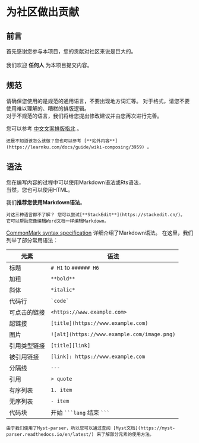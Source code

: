 # 为社区做出贡献
## 前言
首先感谢您参与本项目，您的贡献对社区来说是巨大的。<br>
<br>
我们欢迎 **任何人** 为本项目提交内容。 

## 规范
请确保您使用的是规范的通用语言，不要出现地方词汇等。 
对于格式，请您不要使用难以理解的、糟糕的排版逻辑。  
对于不规范的语言，我们将给您提出修改建议并由您再次进行完善。  

您可以参考 [中文文案排版指北](https://tutorial.lianmoe.cn/contributing/paiban.html) 。

````{tip}
还是不知道该怎么该做？您也可以参考 [**站外内容**](https://learnku.com/docs/guide/wiki-composing/3959) 。
````

## 语法

您在编写内容的过程中可以使用Markdown语法或Rts语法，  
当然，您也可以使用HTML。

我们**推荐您使用Markdown语法**。

````{tip}
对这三种语言都不了解？ 您可以尝试[**StackEdit**](https://stackedit.cn/)。  
它可以帮助您像编辑Word文档一样编辑Markdown。
````

[CommonMark syntax specification](https://spec.commonmark.org/) 详细介绍了Markdown语法。
在这里，我们列举了部分常用语法：

元素            | 语法
--------------- | -------------------------------------------
标题            | `# H1` to `###### H6`
加粗            | `**bold**`
斜体            | `*italic*`
代码行          | `` `code` ``
可点击的链接    | `<https://www.example.com>`
超链接          | `[title](https://www.example.com)`
图片            | `![alt](https://www.example.com/image.png)`
引用类型链接    | `[title][link]`
被引用链接      | `[link]: https://www.example.com`
分隔线          | `---`
引用            | `> quote`
有序列表        | `1. item`
无序列表        | `- item`
代码块          | 开始 ```` ```lang ````  结束 ```` ``` ````

````{important}
由于我们使用了Myst-parser，所以您可以通过查阅 [Myst文档](https://myst-parser.readthedocs.io/en/latest/) 来了解部分元素的使用方法。
````